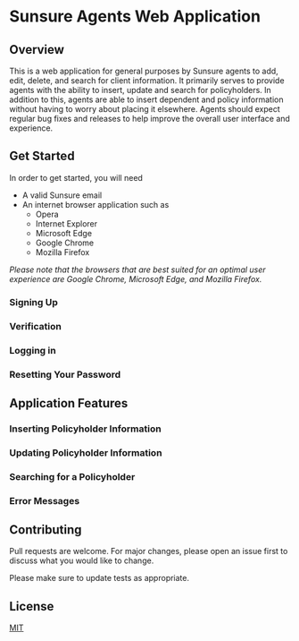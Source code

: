 # Sunsure Agents Web Application

## Overview
This is a web application for general purposes by Sunsure agents to add, edit, delete, and search for client information. It primarily
serves to provide agents with the ability to insert, update and search for policyholders. In addition to this, agents are able to insert
dependent and policy information without having to worry about placing it elsewhere. Agents should expect regular bug fixes and releases
to help improve the overall user interface and experience. 

## Get Started

In order to get started, you will need

- A valid Sunsure email
- An internet browser application such as 
  - Opera
  - Internet Explorer
  - Microsoft Edge
  - Google Chrome
  - Mozilla Firefox
 
 *Please note that the browsers that are best suited for an optimal user experience are Google Chrome, Microsoft Edge, and Mozilla Firefox.*

### Signing Up

### Verification

### Logging in

### Resetting Your Password


## Application Features

### Inserting Policyholder Information

### Updating Policyholder Information

### Searching for a Policyholder

### Error Messages


## Contributing
Pull requests are welcome. For major changes, please open an issue first to discuss what you would like to change.

Please make sure to update tests as appropriate.

## License
[MIT](https://choosealicense.com/licenses/mit/)
